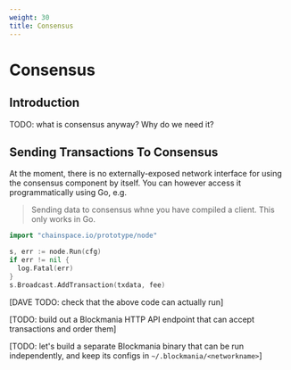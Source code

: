 ```yaml
---
weight: 30
title: Consensus
---
```


# Consensus

## Introduction

TODO: what is consensus anyway? Why do we need it?

## Sending Transactions To Consensus

At the moment, there is no externally-exposed network interface for using the consensus component by itself. You can however access it programmatically using Go, e.g.

> Sending data to consensus whne you have compiled a client. This only works in Go. 

```go
import "chainspace.io/prototype/node"

s, err := node.Run(cfg)
if err != nil {
  log.Fatal(err)
}
s.Broadcast.AddTransaction(txdata, fee)
```

[DAVE TODO: check that the above code can actually run]

[TODO: build out a Blockmania HTTP API endpoint that can accept transactions and order them]

[TODO: let's build a separate Blockmania binary that can be run independently, and keep its configs in `~/.blockmania/<networkname>`]
